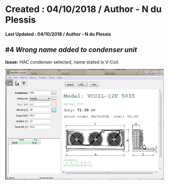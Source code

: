 # Created : 04/10/2018 / Author - N du Plessis
#### Last Updated : 04/10/2018 / Author - N du Plessis

##  #4 **_Wrong name added to condenser unit_**

**Issue:** HAC condenser selected, name stated is V-Coil.

![alt text](CondenserCoastal.JPG "Wrong Condenser Name Supplied")

